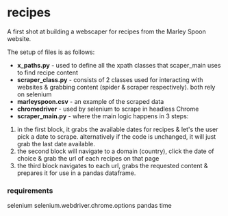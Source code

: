 # recipes
A first shot at building a webscaper for recipes from the Marley Spoon website. 

The setup of files is as follows:

- **x_paths.py** - used to define all the xpath classes that scaper_main uses to find recipe content
- **scraper_class.py** - consists of 2 classes used for interacting with websites & grabbing content (spider & scraper respectively). both rely on selenium
- **marleyspoon.csv** - an example of the scraped data
- **chromedriver** - used by selenium to scrape in headless Chrome
- **scraper_main.py** - where the main logic happens in 3 steps:
1. in the first block, it grabs the available dates for recipes & let's the user pick a date to scrape. alternatively if the code is unchanged, it will just grab the last date available.
2. the second block will navigate to a domain (country), click the date of choice & grab the url of each recipes on that page
3. the third block navigates to each url, grabs the requested content & prepares it for use in a pandas dataframe.


### requirements
selenium
selenium.webdriver.chrome.options
pandas
time
